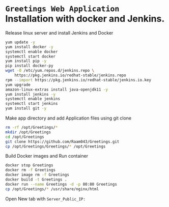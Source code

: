 # `Greetings Web Application` Installation with docker and Jenkins.

Release linux server and install Jenkins and Docker

```sh
yum update -y
yum install docker -y
systemctl enable docker
systemctl start docker
yum install pip -y
pip install docker-py
wget -O /etc/yum.repos.d/jenkins.repo \
    https://pkg.jenkins.io/redhat-stable/jenkins.repo
rpm --import https://pkg.jenkins.io/redhat-stable/jenkins.io.key
yum upgrade
amazon-linux-extras install java-openjdk11 -y
yum install jenkins -y
systemctl enable jenkins
systemctl start jenkins
yum install git -y
```
Make app directory and add Application files using git clone
```sh
rm -rf /opt/Greetings/*
mkdir /opt/Greetings
cd /opt/Greetings
git clone https://github.com/Raam043/Greetings.git
cp /opt/Greetings/Greetings/* /opt/Greetings

```

Build Docker images and Run container 
```sh
docker stop Greetings
docker rm -f Greetings
docker image rm -f Greetings
docker build -t Greetings .
docker run --name Greetings -d -p 80:80 Greetings
cp /opt/Greetings/* /usr/share/nginx/html
```
Open New tab with `Server_Public_IP:`




